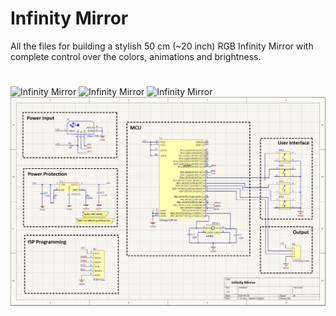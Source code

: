 # Infinity Mirror
All the files for building a stylish 50 cm (~20 inch) RGB Infinity Mirror with complete control over the colors, animations and brightness.
#
![Infinity Mirror](https://github.com/APTechnologies/InfinityMirror/blob/main/IMG_2.jpg)
![Infinity Mirror](https://github.com/APTechnologies/InfinityMirror/blob/main/IMG_5.jpg)
![Infinity Mirror](https://github.com/APTechnologies/InfinityMirror/blob/main/IMG_4.jpg)
![Infinity Mirror](https://github.com/APTechnologies/Infinity_Mirror/blob/main/Schematic.JPG)
